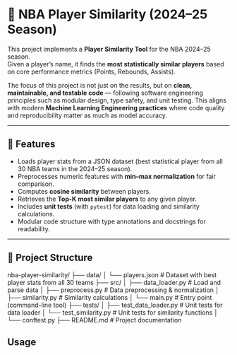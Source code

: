 # 🏀 NBA Player Similarity (2024–25 Season)

This project implements a **Player Similarity Tool** for the NBA 2024–25 season.  
Given a player’s name, it finds the **most statistically similar players** based on core performance metrics (Points, Rebounds, Assists).  

The focus of this project is not just on the results, but on **clean, maintainable, and testable code** — following software engineering principles such as modular design, type safety, and unit testing. This aligns with modern **Machine Learning Engineering practices** where code quality and reproducibility matter as much as model accuracy.

---

## 🚀 Features
- Loads player stats from a JSON dataset (best statistical player from all 30 NBA teams in the 2024–25 season).  
- Preprocesses numeric features with **min–max normalization** for fair comparison.  
- Computes **cosine similarity** between players.  
- Retrieves the **Top-K most similar players** to any given player.  
- Includes **unit tests** (with `pytest`) for data loading and similarity calculations.  
- Modular code structure with type annotations and docstrings for readability.  

---

## 📂 Project Structure
nba-player-similarity/
├── data/
│ └── players.json # Dataset with best player stats from all 30 teams
├── src/
│ ├── data_loader.py # Load and parse data
│ ├── preprocess.py # Data preprocessing & normalization
│ ├── similarity.py # Similarity calculations
│ └── main.py # Entry point (command-line tool)
├── tests/
│ ├── test_data_loader.py # Unit tests for data loader
│ └── test_similarity.py # Unit tests for similarity functions
│ └── conftest.py
├── README.md # Project documentation


## Usage

